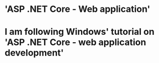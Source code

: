# 'ASP .NET Core - Web application'
# I am following Windows' tutorial on 'ASP .NET Core - web application development'
